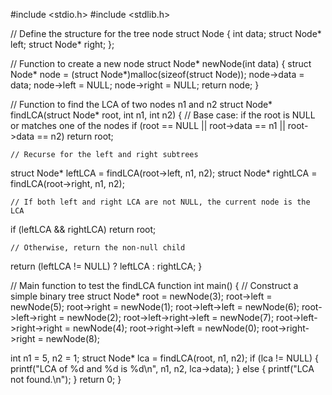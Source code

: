 #include <stdio.h>
#include <stdlib.h>

// Define the structure for the tree node
struct Node {
    int data;
    struct Node* left;
    struct Node* right;
};

// Function to create a new node
struct Node* newNode(int data) {
    struct Node* node = (struct Node*)malloc(sizeof(struct Node));
    node->data = data;
    node->left = NULL;
    node->right = NULL;
    return node;
}

// Function to find the LCA of two nodes n1 and n2
struct Node* findLCA(struct Node* root, int n1, int n2) {
    // Base case: if the root is NULL or matches one of the nodes
    if (root == NULL || root->data == n1 || root->data == n2)
        return root;

    // Recurse for the left and right subtrees
   struct Node* leftLCA = findLCA(root->left, n1, n2);
    struct Node* rightLCA = findLCA(root->right, n1, n2);

    // If both left and right LCA are not NULL, the current node is the LCA
  if (leftLCA && rightLCA)
        return root;

    // Otherwise, return the non-null child   
  return (leftLCA != NULL) ? leftLCA : rightLCA;
}

// Main function to test the findLCA function
int main() {
    // Construct a simple binary tree
    struct Node* root = newNode(3);
    root->left = newNode(5);
    root->right = newNode(1);
    root->left->left = newNode(6);
    root->left->right = newNode(2);
    root->left->right->left = newNode(7);
    root->left->right->right = newNode(4);
    root->right->left = newNode(0);
    root->right->right = newNode(8);

  int n1 = 5, n2 = 1;
    struct Node* lca = findLCA(root, n1, n2);
    if (lca != NULL) {
        printf("LCA of %d and %d is %d\n", n1, n2, lca->data);
    } else {
        printf("LCA not found.\n");
    }
    return 0;
}
